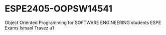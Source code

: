 # ESPE2405-OOPSW14541
Object Oriented Programming for SOFTWARE ENGINEERING students ESPE
Exams Ismael Travez u1